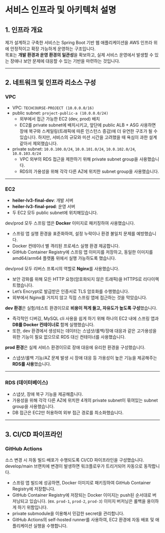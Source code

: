 
# 서비스 인프라 및 아키텍처 설명

## 1. 인프라 개요
제가 설계하고 구축한 서비스는 Spring Boot 기반 웹 애플리케이션을 AWS 인프라 위에 안정적이고 확장 가능하게 운영하는 구조입니다.    
목표는 **개발 환경과 운영 환경의 일관성**을 확보하고, 실제 서비스 운영에서 발생할 수 있는 장애나 보안 문제에 대응할 수 있는 기반을 마련하는 것입니다.
  
---  
## 2. 네트워크 및 인프라 리소스 구성

### VPC
- VPC: `TECHCOURSE-PROJECT (10.0.0.0/16)`
- public subnet: `project-public-a (10.0.0.0/24)`
  - 외부에서 접근 가능한 EC2 (dev, prod) 배치
  - EC2를 private subnet에 배치시키고, 앞단에 public ALB + ASG 사용하면 장애 복구와 스케일링(트래픽에 따른 인스턴스 증감)에 더 유연한 구조가 될 수 있습니다. 하지만, 서비스의 규모와 미션 시간을 고려했을 때 욕심이 과한 설계 같아서 제외했습니다.
- private subnet: `10.0.100.0/24`, `10.0.101.0/24`, `10.0.102.0/24`, `10.0.103.0/24`
  - VPC 외부의 RDS 접근을 제한하기 위해 private subnet group을 사용했습니다.
  - RDS의 가용성을 위해 각각 다른 AZ에 위치한 subnet group을 사용했습니다.

---  

### EC2
- **heiler-lv3-final-dev**: 개발 서버
- **heiler-lv3-final-prod**: 운영 서버
- 두 EC2 모두 public subnet에 위치해있습니다.

dev/prod 모두 스프링 앱은 **Docker** 이미지로 패키징하여 사용했습니다.
- 스프링 앱 실행 환경을 표준화하여, 설정 누락이나 환경 불일치 문제를 예방했습니다.
- Docker 컨테이너 별 격리된 프로세스 실행 환경 제공합니다.
- GitHub Container Registry에 스프링 앱 이미지를 저장하고, 동일한 이미지를 amd64/arm64 플랫폼 위에서 실행 가능하도록 했습니다.

dev/prod 모두 리버스 프록시의 역할로 **Nginx**를 사용했습니다.
- 보안 강화를 위해 모든 HTTP 요청(암호화되지 않은 트래픽)을 HTTPS로 리다이렉트했습니다.
- Let’s Encrypt로 발급받은 인증서로 TLS 암호화를 수행했습니다.
- 외부에서 Nginx를 거치지 않고 직접 스프링 앱에 접근하는 것을 막았습니다.

**dev 환경**은 실험/테스트 환경이므로 **비용이 적게 들고, 자유도가 높도록 구성**했습니다.
- 즉각적인 디버깅, MySQL cli 사용을 쉽게 하기 위해 하나의 EC2 내에 스프링 앱과 **DB를 Docker 컨테이너로** 함께 실행했습니다.
- 또한, dev 환경에서 생성되는 데이터는 스냅샷/롤백/장애 대응과 같은 고가용성을 위한 기능이 필요 없으므로 RDS 대신 컨테이너를 사용했습니다.

**prod 환경**은 실제 서비스 환경이므로 장애 대응에 유리한 환경을 구성했습니다.
- 스냅샷/롤백 기능/AZ 문제 발생 시 장애 대응 등 가용성이 높은 기능을 제공해주는 **RDS를 사용**했습니다.

---  

### RDS (데이터베이스)
- 스냅샷, 장애 복구 기능을 제공해줍니다.
- 가용성을 위해 각각 다른 AZ에 위치한 4개의 private subnet이 묶여있는 subnet group을 사용했습니다.
- DB 접근은 EC2만 허용하여 외부 접근 경로를 최소화했습니다.

---

## 3. CI/CD 파이프라인

### GitHub Actions

소스 변경 시 자동 빌드·배포가 수행되도록 CI/CD 파이프라인을 구성했습니다.
develop/main 브랜치에 변경이 발생하면 워크플로우가 트리거되어 자동으로 동작합니다.

- 스프링 앱 빌드에 성공하면, Docker 이미지로 패키징하여 GitHub Container Registry에 저장합니다.
- GitHub Container Registry에 저장되는 Docker 이미지는 push된 순서대로 버저닝되고 있습니다. (ex. `prod-1`, `prod-2`, `prod-3`) 이미지 버저닝은 롤백을 용이하게 하기 위함입니다.
- private submodule을 이용해서 민감한 secret을 관리합니다.
- GitHub Actions의 self-hosted runner를 사용하여, EC2 환경에 자동 배포 및 애플리케이션 실행을 수행합니다.
